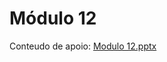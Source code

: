 # Módulo 12

Conteudo de apoio: [Modulo 12.pptx](https://github.com/michelecodes/backend-modulo-12/files/14160371/Modulo.12.pptx)
